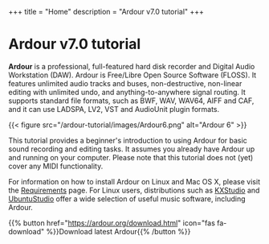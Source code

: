 +++
title = "Home"
description = "Ardour v7.0 tutorial"
+++

# Ardour v7.0 tutorial

**Ardour** is a professional, full-featured hard disk recorder and Digital Audio 
Workstation (DAW). Ardour is Free/Libre Open Source Software (FLOSS). It
features unlimited audio tracks and buses, non-destructive, non-linear
editing with unlimited undo, and anything-to-anywhere signal routing. It
supports standard file formats, such as BWF, WAV, WAV64, AIFF and CAF,
and it can use LADSPA, LV2, VST and AudioUnit plugin formats.

{{< figure src="/ardour-tutorial/images/Ardour6.png" alt="Ardour 6" >}}

This tutorial provides a beginner's introduction to using Ardour for basic sound 
recording and editing tasks. It assumes you already have Ardour up and running
on your computer. Please note that this tutorial does not (yet) cover any MIDI
functionality.

For information on how to install Ardour on Linux and Mac OS X, please visit the
[Requirements](https://ardour.org/requirements.html) page. For Linux users, 
distributions such as [KXStudio](http://kxstudio.sourceforge.net/)
and [UbuntuStudio](http://ubuntustudio.org/) offer a wide selection of useful
music software, including Ardour.

{{% button href="https://ardour.org/download.html" icon="fas fa-download" %}}Download latest Ardour{{% /button %}}
